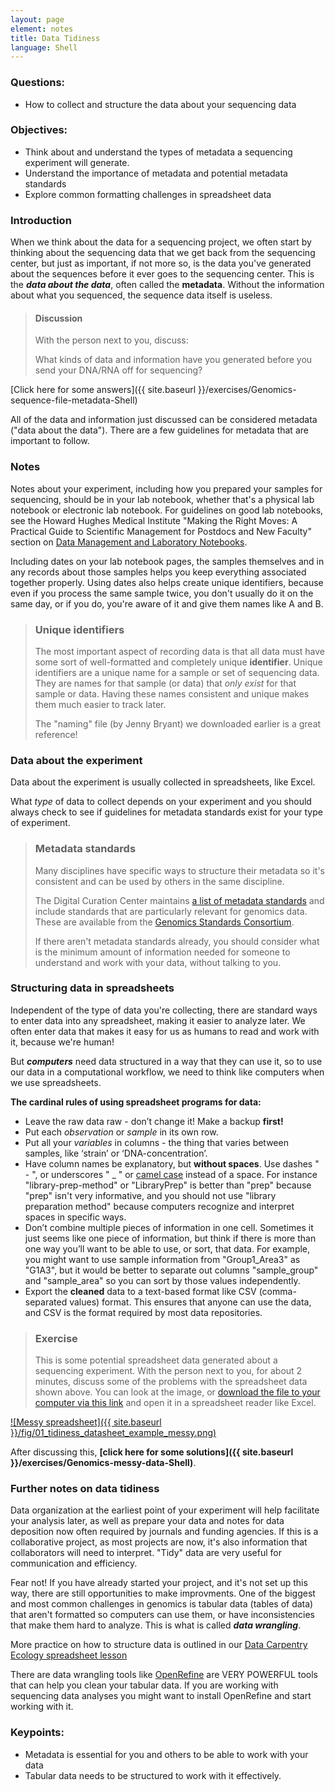 ```yaml
---
layout: page
element: notes
title: Data Tidiness
language: Shell
---
```

### Questions:

- How to collect and structure the data about your sequencing data

### Objectives:

- Think about and understand the types of metadata a sequencing experiment will generate.
- Understand the importance of metadata and potential metadata standards
- Explore common formatting challenges in spreadsheet data

### Introduction

When we think about the data for a sequencing project, we often start by thinking about the sequencing data that we get back from the sequencing center, but just as important, if not more so, is the data you've generated about the sequences before it ever goes to the sequencing center. This is the ***data about the data***, often called the **metadata**. Without the information about what you sequenced, the sequence data itself is useless.  

> #### Discussion
> With the person next to you, discuss:
>
> What kinds of data and information have you generated before you send your DNA/RNA off for sequencing?
>

[Click here for some answers]({{ site.baseurl }}/exercises/Genomics-sequence-file-metadata-Shell)

All of the data and information just discussed can be considered metadata ("data about the data"). There are a few guidelines for metadata that are important to follow.

### Notes

Notes about your experiment, including how you prepared your samples for sequencing, should be in your lab notebook, whether that's a physical lab notebook or electronic lab notebook. For guidelines on good lab notebooks, see the Howard Hughes Medical Institute "Making the Right Moves: A Practical Guide to Scientifıc Management for Postdocs and New Faculty" section on
[Data Management and Laboratory Notebooks](http://www.hhmi.org/sites/default/files/Educational%20Materials/Lab%20Management/Making%20the%20Right%20Moves/moves2_ch8.pdf).


Including dates on your lab notebook pages, the samples themselves and in
any records about those samples helps you keep everything associated 
together properly. Using dates also helps create unique identifiers, 
because even
if you process the same sample twice, you don't usually do it on the same
day, or if you do, you're aware of it and give them names like A and B.

> ### Unique identifiers
> The most important aspect of recording data is that all data must 
> have some sort of well-formatted and completely unique **identifier**.
> Unique identifiers are a unique name for a sample or set of sequencing data.
> They are names for that sample (or data) that *only exist* 
> for that sample or data. Having these names consistent and 
> unique makes them much easier to track later.
>
> The "naming" file (by Jenny Bryant) we downloaded earlier is a great reference!

### Data about the experiment

Data about the experiment is usually collected in spreadsheets, like Excel.

What *type* of data to collect depends on your experiment and 
you should always check to see if guidelines for metadata standards
exist for your type of experiment.

> ### Metadata standards
> Many disciplines have specific ways to structure their metadata 
> so it's consistent and can be used by others in the same discipline.
>
> The Digital Curation Center maintains [a list of metadata  standards](http://www.dcc.ac.uk/resources/metadata-standards/list) and include standards that are particularly relevant for genomics data. These are available from the [Genomics Standards Consortium](http://gensc.org/projects/).
>
> If there aren't metadata standards already, you should consider what 
> is the minimum amount of information needed for someone to understand 
> and work with your data, without talking to you.

### Structuring data in spreadsheets

Independent of the type of data you're collecting, there are standard ways to enter data into any spreadsheet, making it easier to analyze later. We often enter data that makes it easy for us as humans to read and work with it, because we're human! 

But ***computers*** need data structured in a way that they can use it, so to use our data in a computational workflow, we need to think like computers when we use spreadsheets.

**The cardinal rules of using spreadsheet programs for data:**

- Leave the raw data raw - don’t change it! Make a backup **first!**
- Put each *observation* or *sample* in its own row.
- Put all your *variables* in columns - the thing that varies between samples, like ‘strain’ or ‘DNA-concentration’.
- Have column names be explanatory, but **without spaces**. Use dashes " - ", or underscores " _ " or [camel case](https://en.wikipedia.org/wiki/Camel_case) instead of a space. For instance "library-prep-method" or "LibraryPrep" is better than "prep" because "prep" isn't very informative, and you should not use "library preparation method" because computers recognize and interpret spaces in specific ways.
- Don’t combine multiple pieces of information in one cell. Sometimes it just seems like one piece of information, but think if there is more than one way 
you’ll want to be able to use, or sort, that data. For example, you might want to use sample information from "Group1_Area3" as "G1A3", but it would be better to separate out columns "sample_group" and "sample_area" so you can sort by those values independently.
- Export the **cleaned** data to a text-based format like CSV (comma-separated values) format. This ensures that anyone can use the data, and CSV is the format required by most data repositories.

> ### Exercise
> This is some potential spreadsheet data generated about a sequencing experiment. With the person next to you, for about 2 minutes, discuss some of the problems with the spreadsheet data shown above. You can look at the image, or [download the file to your computer via this link](https://github.com/datacarpentry/organization-genomics/raw/gh-pages/files/Ecoli_metadata_composite_messy.xlsx) and open it in a spreadsheet reader like Excel. 

[![Messy spreadsheet]({{ site.baseurl }}/fig/01_tidiness_datasheet_example_messy.png)](https://github.com/datacarpentry/organization-genomics/raw/gh-pages/files/Ecoli_metadata_composite_messy.xlsx)

After discussing this, **[click here for some solutions]({{ site.baseurl }}/exercises/Genomics-messy-data-Shell)**.

### Further notes on data tidiness

Data organization at the earliest point of your experiment will help 
facilitate your analysis later, as well as prepare your data 
and notes for data deposition now often required by journals 
and funding agencies. If this is a collaborative project, as 
most projects are now, it's also information that collaborators 
will need to interpret. "Tidy" data are very useful 
for communication and efficiency.

Fear not! If you have already started your project, and it's 
not set up this way, there are still opportunities to make 
improvments. One of the biggest and most common challenges 
in genomics is tabular data (tables of data) that 
aren't formatted so computers can use them, or have inconsistencies 
that make them hard to analyze. This is what is called 
***data wrangling***.

More practice on how to structure data is outlined in our [Data Carpentry Ecology spreadsheet lesson](http://www.datacarpentry.org/spreadsheet-ecology-lesson/02-common-mistakes/)

There are data wrangling tools like [OpenRefine](http://www.datacarpentry.org/OpenRefine-ecology-lesson/) are VERY POWERFUL tools that can help you clean your tabular data. If you are working with 
sequencing data analyses you might want to install OpenRefine and start working with it.

### Keypoints:

- Metadata is essential for you and others to be able to work with your data
- Tabular data needs to be structured to work with it effectively. 



